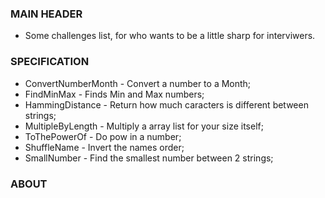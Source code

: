 ### MAIN HEADER
 - Some challenges list, for who wants to be a little sharp for interviwers.

### SPECIFICATION
- ConvertNumberMonth - Convert a number to a Month;
- FindMinMax - Finds Min and Max numbers;
- HammingDistance - Return how much caracters is different between strings;
- MultipleByLength - Multiply a array list for your size itself;
- ToThePowerOf - Do pow in a number;
- ShuffleName - Invert the names order;
- SmallNumber - Find the smallest number between 2 strings;

### ABOUT 